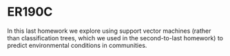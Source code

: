 # ER190C
In this last homework we explore using support vector machines (rather than classification trees, which we used in the second-to-last homework) to predict environmental conditions in communities.  